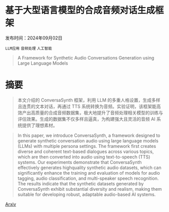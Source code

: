 # 基于大型语言模型的合成音频对话生成框架

发布时间：2024年09月02日

`LLM应用` `音频处理` `人工智能`

> A Framework for Synthetic Audio Conversations Generation using Large Language Models

# 摘要

> 本文介绍的 ConversaSynth 框架，利用 LLM 的多重人格设置，生成多样且连贯的文本对话，再通过 TTS 系统转换为音频。实验证明，该框架能高效产出高质量的合成音频数据集，极大地提升了音频处理相关模型的训练与评估效果。生成的数据集不仅多样且逼真，为构建强大且灵活的音频 AI 系统提供了理想素材。

> In this paper, we introduce ConversaSynth, a framework designed to generate synthetic conversation audio using large language models (LLMs) with multiple persona settings. The framework first creates diverse and coherent text-based dialogues across various topics, which are then converted into audio using text-to-speech (TTS) systems. Our experiments demonstrate that ConversaSynth effectively generates highquality synthetic audio datasets, which can significantly enhance the training and evaluation of models for audio tagging, audio classification, and multi-speaker speech recognition. The results indicate that the synthetic datasets generated by ConversaSynth exhibit substantial diversity and realism, making them suitable for developing robust, adaptable audio-based AI systems.

[Arxiv](https://arxiv.org/abs/2409.00946)
